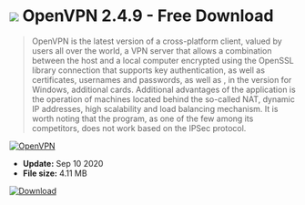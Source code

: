 # ![](https://cdn.softexe.net/static/icon/win.gif) OpenVPN 2.4.9 - Free Download

> OpenVPN is the latest version of a cross-platform client, valued by users all over the world, a VPN server that allows a combination between the host and a local computer encrypted using the OpenSSL library connection that supports key authentication, as well as certificates, usernames and passwords, as well as , in the version for Windows, additional cards. Additional advantages of the application is the operation of machines located behind the so-called NAT, dynamic IP addresses, high scalability and load balancing mechanism. It is worth noting that the program, as one of the few among its competitors, does not work based on the IPSec protocol.

[![OpenVPN](https:https://tse3.mm.bing.net/th?id=OIP.ZbEMKVofc491YGzm6_Z8HwHaEn&pid=Api)](https://softexe.net/win/internet/ftp-ssh-telnet/openvpn:aRef.html)




- **Update:** Sep 10 2020
- **File size:** 4.11 MB

[![Download](https://cdn.softexe.net/static/img/download.png)](https://softexe.net/win/internet/ftp-ssh-telnet/openvpn:aRef.html)

